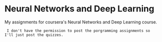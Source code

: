 # Neural Networks and Deep Learning
My assignments for coursera's Neural Networks and Deep Learning course.

` I don't have the permission to post the porgramming assignments so I'll just post the quizzes.`
